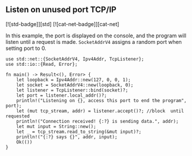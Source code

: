 ## Listen on unused port TCP/IP

[![std-badge]][std] [![cat-net-badge]][cat-net]

In this example, the port is displayed on the console, and the program will
listen until a request is made.  `SocketAddrV4` assigns a random port when
setting port to 0.

```rust,editable,no_run
use std::net::{SocketAddrV4, Ipv4Addr, TcpListener};
use std::io::{Read, Error};

fn main() -> Result<(), Error> {
    let loopback = Ipv4Addr::new(127, 0, 0, 1);
    let socket = SocketAddrV4::new(loopback, 0);
    let listener = TcpListener::bind(socket)?;
    let port = listener.local_addr()?;
    println!("Listening on {}, access this port to end the program", port);
    let (mut tcp_stream, addr) = listener.accept()?; //block  until requested
    println!("Connection received! {:?} is sending data.", addr);
    let mut input = String::new();
    let _ = tcp_stream.read_to_string(&mut input)?;
    println!("{:?} says {}", addr, input);
    Ok(())
}
```
